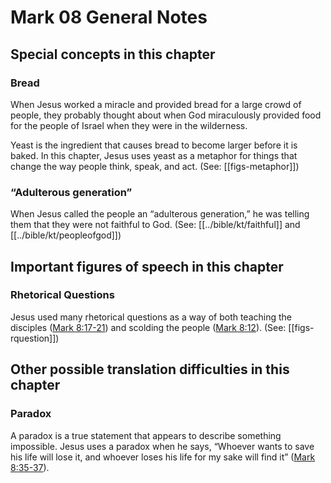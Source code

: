 # Mark 08 General Notes
## Special concepts in this chapter

### Bread
When Jesus worked a miracle and provided bread for a large crowd of people, they probably thought about when God miraculously provided food for the people of Israel when they were in the wilderness.

Yeast is the ingredient that causes bread to become larger before it is baked. In this chapter, Jesus uses yeast as a metaphor for things that change the way people think, speak, and act. (See: [[figs-metaphor]])

### “Adulterous generation”

When Jesus called the people an “adulterous generation,” he was telling them that they were not faithful to God. (See: [[../bible/kt/faithful]] and [[../bible/kt/peopleofgod]])

## Important figures of speech in this chapter

### Rhetorical Questions

Jesus used many rhetorical questions as a way of both teaching the disciples ([Mark 8:17-21](./17.md)) and scolding the people ([Mark 8:12](../../mrk/08/12.md)). (See: [[figs-rquestion]])

## Other possible translation difficulties in this chapter

### Paradox

A paradox is a true statement that appears to describe something impossible. Jesus uses a paradox when he says, “Whoever wants to save his life will lose it, and whoever loses his life for my sake will find it” ([Mark 8:35-37](./35.md)).